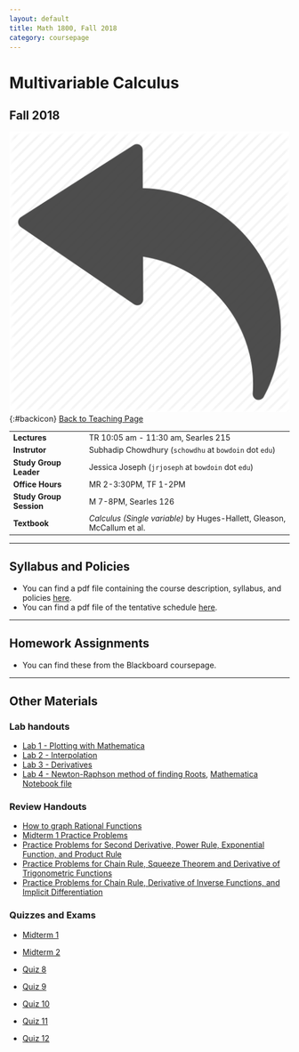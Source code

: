 ```yaml
---
layout: default
title: Math 1800, Fall 2018
category: coursepage
---
```


# Multivariable Calculus
## Fall 2018
<div class="backlink">
 
  ![Back](/resources/back.png){:#backicon} [Back to Teaching Page](/teaching) 
</div>  


|||
|---|---|
| **Lectures** | TR	10:05 am - 11:30 am, Searles 215 |
| **Instrutor**| Subhadip Chowdhury (`schowdhu` at `bowdoin` dot `edu`)|
| **Study Group Leader**| Jessica Joseph (`jrjoseph` at `bowdoin` dot `edu`)
| **Office Hours**| MR 2-3:30PM, TF 1-2PM |
| **Study Group Session**| M 7-8PM, Searles 126 |
| **Textbook**| _Calculus (Single variable)_ by Huges-Hallett, Gleason, McCallum et al. |


---
## Syllabus and Policies 

+ You can find a pdf file containing the course description, syllabus, and policies [here](Syllabus_1600_Fall_2016.pdf).
+ You can find a pdf file of the tentative schedule [here](Schedule_1600.pdf).

---

## Homework Assignments

+ You can find these from the Blackboard coursepage.

___

## Other Materials

### Lab handouts

+ [Lab 1 - Plotting with Mathematica](Lab1_1600.pdf)
+ [Lab 2 - Interpolation](Lab2_1600.pdf)
+ [Lab 3 - Derivatives](Lab3_1600.pdf)
+ [Lab 4 - Newton-Raphson method of finding Roots](Lab4_1600.pdf), [Mathematica Notebook file](Lab4_1600_Rootfinding.nb)


### Review Handouts

+ [How to graph Rational Functions](Fall2018_1600_Handout1.pdf)
+ [Midterm 1 Practice Problems](Fall2018_1600_Handout2.pdf)
+ [Practice Problems for Second Derivative, Power Rule, Exponential Function, and Product Rule](Fall2018_1600_Handout3.pdf)
+ [Practice Problems for Chain Rule, Squeeze Theorem and Derivative of Trigonometric Functions](Fall2018_1600_Handout4.pdf)
+ [Practice Problems for Chain Rule, Derivative of Inverse Functions, and Implicit Differentiation](Fall2018_1600_Handout5.pdf)

### Quizzes and Exams

+ [Midterm 1](Fall2018_1600_Midterm1.pdf)
+ [Midterm 2](Fall2018_1600_Midterm2.pdf)

+ [Quiz 8](Fall2018_1600_Quiz8.pdf)
+ [Quiz 9](Fall2018_1600_Quiz9.pdf)
+ [Quiz 10](Fall2018_1600_Quiz10.pdf)
+ [Quiz 11](Fall2018_1600_Quiz11.pdf)
+ [Quiz 12](Fall2018_1600_Quiz12.pdf)
